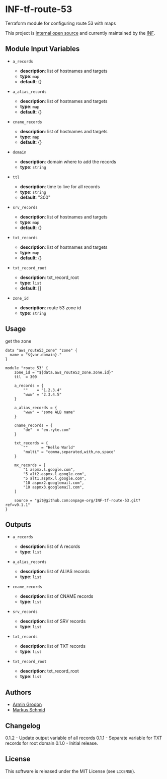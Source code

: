 # INF-tf-route-53

Terraform module for configuring route 53 with maps


This project is [internal open source](https://en.wikipedia.org/wiki/Inner_source)
and currently maintained by the [INF](https://github.com/orgs/onpage-org/teams/inf).

## Module Input Variables


- `a_records`
    -  __description__: list of hostnames and targets
    -  __type__: `map`
    -  __default__: {}

- `a_alias_records`
    -  __description__: list of hostnames and targets
    -  __type__: `map`
    -  __default__: {}

- `cname_records`
    -  __description__: list of hostnames and targets
    -  __type__: `map`
    -  __default__: {}

- `domain`
    -  __description__: domain where to add the records
    -  __type__: `string`

- `ttl`
    -  __description__: time to live for all records
    -  __type__: `string`
    -  __default__: "300"

- `srv_records`
    -  __description__: list of hostnames and targets
    -  __type__: `map`
    -  __default__: {}

- `txt_records`
    -  __description__: list of hostnames and targets
    -  __type__: `map`
    -  __default__: {}

- `txt_record_root`
    -  __description__: txt_record_root
    -  __type__: `list`
    -  __default__: []

- `zone_id`
    -  __description__: route 53 zone id
    -  __type__: `string`


## Usage

get the zone
```hcl
data "aws_route53_zone" "zone" {
  name = "${var.domain}."
}
```


```hcl
module "route_53" {
    zone_id = "${data.aws_route53_zone.zone.id}"
    ttl  = 300

    a_records = {
        ""    = "1.2.3.4"
        "www" = "2.3.4.5"
    }

    a_alias_records = {
        "www" = "some ALB name"
    }

    cname_records = {
        "de"  = "en.ryte.com"
    }

    txt_records = {
        ""      = "Hello World"
        "multi" = "comma,separated,with,no,space"
    }

    mx_records = [
        "1 aspmx.l.google.com",
        "5 alt2.aspmx.l.google.com",
        "5 alt1.aspmx.l.google.com",
        "10 aspmx2.googlemail.com",
        "10 aspmx3.googlemail.com",
    ]

    source = "git@github.com:onpage-org/INF-tf-route-53.git?ref=v0.1.1"
}
```

## Outputs

- `a_records`
    -  __description__: list of A records
    -  __type__: `list`

- `a_alias_records`
    -  __description__: list of ALIAS records
    -  __type__: `list`

- `cname_records`
    -  __description__: list of CNAME records
    -  __type__: `list`

- `srv_records`
    -  __description__: list of SRV records
    -  __type__: `list`

- `txt_records`
    -  __description__: list of TXT records
    -  __type__: `list`

- `txt_record_root`
    -  __description__: txt_record_root
    -  __type__: `list`

## Authors

- [Armin Grodon](https://github.com/x4121)
- [Markus Schmid](https://github.com/h0raz)

## Changelog

0.1.2 - Update output variable of all records
0.1.1 - Separate variable for TXT records for root domain
0.1.0 - Initial release.

## License


This software is released under the MIT License (see `LICENSE`).
